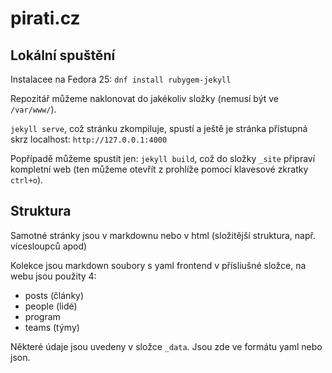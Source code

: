 # pirati.cz

## Lokální spuštění

Instalacee na Fedora 25: `dnf install rubygem-jekyll`

Repozitář můžeme naklonovat do jakékoliv složky (nemusí být ve `/var/www/`).

`jekyll serve`, což stránku zkompiluje, spustí a ještě je stránka přístupná skrz localhost: `http://127.0.0.1:4000`

Popřípadě můžeme spustit jen: `jekyll build`, což do složky `_site` připraví kompletní web (ten můžeme otevřít z prohlíže pomocí klavesové zkratky `ctrl+o`).

## Struktura

Samotné stránky jsou v markdownu nebo v html (složitější struktura, např. vícesloupců apod)

Kolekce jsou markdown soubory s yaml frontend v přísliušné složce, na webu jsou použity 4:

- posts (články)
- people (lidé)
- program
- teams (týmy)

Některé údaje jsou uvedeny v složce `_data`. Jsou zde ve formátu yaml nebo json.
